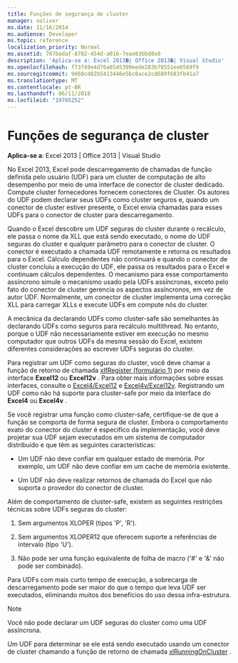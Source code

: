 ```yaml
---
title: Funções de segurança de cluster
manager: soliver
ms.date: 11/16/2014
ms.audience: Developer
ms.topic: reference
localization_priority: Normal
ms.assetid: 787badaf-8782-454d-a016-7eae83bbd8a9
description: 'Aplica-se a: Excel 2013�| Office 2013�| Visual Studio'
ms.openlocfilehash: f73f49e4d76a8545399eede283b70551ee6569f9
ms.sourcegitcommit: 9d60cd82b5413446e5bc8ace2cd689f683fb41a7
ms.translationtype: MT
ms.contentlocale: pt-BR
ms.lasthandoff: 06/11/2018
ms.locfileid: "19765252"
---
```

# <a name="cluster-safe-functions"></a>Funções de segurança de cluster

**Aplica-se a**: Excel 2013 | Office 2013 | Visual Studio 
  
No Excel 2013, Excel pode descarregamento de chamadas de função definida pelo usuário (UDF) para um cluster de computação de alto desempenho por meio de uma interface de conector de cluster dedicado. Compute cluster fornecedores fornecem conectores de Cluster. Os autores do UDF podem declarar seus UDFs como cluster seguros e, quando um conector de cluster estiver presente, o Excel envia chamadas para esses UDFs para o conector de cluster para descarregamento.
  
Quando o Excel descobre um UDF seguras do cluster durante o recálculo, ele passa o nome da XLL que está sendo executado, o nome do UDF seguras do cluster e qualquer parâmetro para o conector de cluster. O conector é executado a chamada UDF remotamente e retorna os resultados para o Excel. Cálculo dependentes não continuará e quando o conector de cluster concluiu a execução do UDF, ele passa os resultados para o Excel e continuam cálculos dependentes. O mecanismo para esse comportamento assíncrono simule o mecanismo usado pela UDFs assíncronas, exceto pelo fato do conector de cluster gerencia os aspectos assíncronos, em vez de autor UDF. Normalmente, um conector de cluster implementa uma correção XLL para carregar XLLs e execute UDFs em compute nós do cluster.
  
A mecânica da declarando UDFs como cluster-safe são semelhantes às declarando UDFs como seguros para recálculo multithread. No entanto, porque o UDF não necessariamente estiver em execução no mesmo computador que outros UDFs da mesma sessão do Excel, existem diferentes considerações ao escrever UDFs seguras do cluster.
  
Para registrar um UDF como seguras do cluster, você deve chamar a função de retorno de chamada [xlfRegister (formulário 1)](xlfregister-form-1.md) por meio da interface **Excel12** ou **Excel12v** . Para obter mais informações sobre essas interfaces, consulte o [Excel4/Excel12](excel4-excel12.md) e [Excel4v/Excel12v](excel4v-excel12v.md). Registrando um UDF como não há suporte para cluster-safe por meio da interface do **Excel4** ou **Excel4v** . 
  
Se você registrar uma função como cluster-safe, certifique-se de que a função se comporta de forma segura de cluster. Embora o comportamento exato do conector do cluster é específico da implementação, você deve projetar sua UDF sejam executados em um sistema de computador distribuído e que têm as seguintes características:
  
- Um UDF não deve confiar em qualquer estado de memória. Por exemplo, um UDF não deve confiar em um cache de memória existente.
    
- Um UDF não deve realizar retornos de chamada do Excel que não suporta o provedor do conector de cluster.
    
Além de comportamento de cluster-safe, existem as seguintes restrições técnicas sobre UDFs seguras do cluster:
  
1. Sem argumentos XLOPER (tipos 'P', 'R').
    
2. Sem argumentos XLOPER12 que oferecem suporte a referências de intervalo (tipo 'U').
    
3. Não pode ser uma função equivalente de folha de macro ('#' e '&amp;' não pode ser combinado).
    
Para UDFs com mais curto tempo de execução, a sobrecarga de descarregamento pode ser maior do que o tempo que leva UDF ser executados, eliminando muitos dos benefícios do uso dessa infra-estrutura.
  
> [!NOTE]
> Você não pode declarar um UDF seguras do cluster como uma UDF assíncrona. 
  
Um UDF para determinar se ele está sendo executado usando um conector de cluster chamando a função de retorno de chamada [xlRunningOnCluster](xlrunningoncluster.md) . 
  

